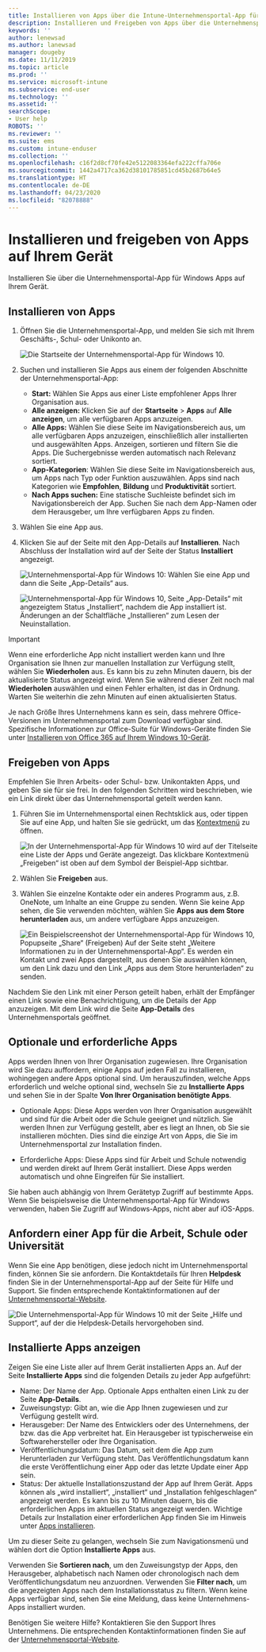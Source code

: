 ```yaml
---
title: Installieren von Apps über die Intune-Unternehmensportal-App für Windows
description: Installieren und Freigeben von Apps über die Unternehmensportal-App für Windows
keywords: ''
author: lenewsad
ms.author: lanewsad
manager: dougeby
ms.date: 11/11/2019
ms.topic: article
ms.prod: ''
ms.service: microsoft-intune
ms.subservice: end-user
ms.technology: ''
ms.assetid: ''
searchScope:
- User help
ROBOTS: ''
ms.reviewer: ''
ms.suite: ems
ms.custom: intune-enduser
ms.collection: ''
ms.openlocfilehash: c16f2d8cf70fe42e5122083364efa222cffa706e
ms.sourcegitcommit: 1442a4717ca362d38101785851cd45b2687b64e5
ms.translationtype: HT
ms.contentlocale: de-DE
ms.lasthandoff: 04/23/2020
ms.locfileid: "82078888"
---
```

# <a name="install-and-share-apps-on-your-device"></a>Installieren und freigeben von Apps auf Ihrem Gerät

Installieren Sie über die Unternehmensportal-App für Windows Apps auf Ihrem Gerät.

## <a name="install-apps"></a>Installieren von Apps

1. Öffnen Sie die Unternehmensportal-App, und melden Sie sich mit Ihrem Geschäfts-, Schul- oder Unikonto an.  

    ![Die Startseite der Unternehmensportal-App für Windows 10.](./media/RS1_AppDetailsPage_Installed_03.png)
2. Suchen und installieren Sie Apps aus einem der folgenden Abschnitte der Unternehmensportal-App:  

    * **Start:** Wählen Sie Apps aus einer Liste empfohlener Apps Ihrer Organisation aus.  
    * **Alle anzeigen:** Klicken Sie auf der **Startseite** > **Apps** auf **Alle anzeigen**, um alle verfügbaren Apps anzuzeigen.  
    * **Alle Apps:** Wählen Sie diese Seite im Navigationsbereich aus, um alle verfügbaren Apps anzuzeigen, einschließlich aller installierten und ausgewählten Apps. Anzeigen, sortieren und filtern Sie die Apps. Die Suchergebnisse werden automatisch nach Relevanz sortiert.  
    * **App-Kategorien**: Wählen Sie diese Seite im Navigationsbereich aus, um Apps nach Typ oder Funktion auszuwählen. Apps sind nach Kategorien wie **Empfohlen**, **Bildung** und **Produktivität** sortiert.  
    * **Nach Apps suchen:** Eine statische Suchleiste befindet sich im Navigationsbereich der App. Suchen Sie nach dem App-Namen oder dem Herausgeber, um Ihre verfügbaren Apps zu finden.  

3. Wählen Sie eine App aus.   
4. Klicken Sie auf der Seite mit den App-Details auf **Installieren**. Nach Abschluss der Installation wird auf der Seite der Status **Installiert** angezeigt.  

    ![Unternehmensportal-App für Windows 10: Wählen Sie eine App und dann die Seite „App-Details“ aus.](./media/RS1_AppDetailsPage_Installed_02.png)  
    
    ![Unternehmensportal-App für Windows 10, Seite „App-Details“ mit angezeigtem Status „Installiert“, nachdem die App installiert ist. Änderungen an der Schaltfläche „Installieren“ zum Lesen der Neuinstallation.](./media/RS1_AppDetailsPage_Installed_01.png)    

> [!IMPORTANT]
> Wenn eine erforderliche App nicht installiert werden kann und Ihre Organisation sie Ihnen zur manuellen Installation zur Verfügung stellt, wählen Sie **Wiederholen** aus. Es kann bis zu zehn Minuten dauern, bis der aktualisierte Status angezeigt wird. Wenn Sie während dieser Zeit noch mal **Wiederholen** auswählen und einen Fehler erhalten, ist das in Ordnung. Warten Sie weiterhin die zehn Minuten auf einen aktualisierten Status.   

Je nach Größe Ihres Unternehmens kann es sein, dass mehrere Office-Versionen im Unternehmensportal zum Download verfügbar sind. Spezifische Informationen zur Office-Suite für Windows-Geräte finden Sie unter [Installieren von Office 365 auf Ihrem Windows 10-Gerät](./install-office-windows.md).

## <a name="share-apps"></a>Freigeben von Apps  
Empfehlen Sie Ihren Arbeits- oder Schul- bzw. Unikontakten Apps, und geben Sie sie für sie frei. In den folgenden Schritten wird beschrieben, wie ein Link direkt über das Unternehmensportal geteilt werden kann.

1. Führen Sie im Unternehmensportal einen Rechtsklick aus, oder tippen Sie auf eine App, und halten Sie sie gedrückt, um das [Kontextmenü](https://docs.microsoft.com//windows/uwp/design/controls-and-patterns/menus) zu öffnen.  

    ![In der Unternehmensportal-App für Windows 10 wird auf der Titelseite eine Liste der Apps und Geräte angezeigt. Das klickbare Kontextmenü „Freigeben“ ist oben auf dem Symbol der Beispiel-App sichtbar. ](./media/1808_ShareContext_CP_Windows.png)  

2. Wählen Sie **Freigeben** aus.
3. Wählen Sie einzelne Kontakte oder ein anderes Programm aus, z.B. OneNote, um Inhalte an eine Gruppe zu senden. Wenn Sie keine App sehen, die Sie verwenden möchten, wählen Sie **Apps aus dem Store herunterladen** aus, um andere verfügbare Apps anzuzeigen.  

    ![Ein Beispielscreenshot der Unternehmensportal-App für Windows 10, Popupseite „Share“ (Freigeben) Auf der Seite steht „Weitere Informationen zu <Name der Beispiel-App> in der Unternehmensportal-App“. Es werden ein Kontakt und zwei Apps dargestellt, aus denen Sie auswählen können, um den Link dazu und den Link „Apps aus dem Store herunterladen“ zu senden. ](./media/1808_ShareApps_CP_Windows.png) 

Nachdem Sie den Link mit einer Person geteilt haben, erhält der Empfänger einen Link sowie eine Benachrichtigung, um die Details der App anzuzeigen. Mit dem Link wird die Seite **App-Details** des Unternehmensportals geöffnet. 

## <a name="optional-and-required-apps"></a>Optionale und erforderliche Apps
Apps werden Ihnen von Ihrer Organisation zugewiesen. Ihre Organisation wird Sie dazu auffordern, einige Apps auf jeden Fall zu installieren, wohingegen andere Apps optional sind. Um herauszufinden, welche Apps erforderlich und welche optional sind, wechseln Sie zu **Installierte Apps** und sehen Sie in der Spalte **Von Ihrer Organisation benötigte Apps**.  

* Optionale Apps: Diese Apps werden von Ihrer Organisation ausgewählt und sind für die Arbeit oder die Schule geeignet und nützlich. Sie werden Ihnen zur Verfügung gestellt, aber es liegt an Ihnen, ob Sie sie installieren möchten. Dies sind die einzige Art von Apps, die Sie im Unternehmensportal zur Installation finden. 

* Erforderliche Apps: Diese Apps sind für Arbeit und Schule notwendig und werden direkt auf Ihrem Gerät installiert. Diese Apps werden automatisch und ohne Eingreifen für Sie installiert. 

Sie haben auch abhängig von Ihrem Gerätetyp Zugriff auf bestimmte Apps. Wenn Sie beispielsweise die Unternehmensportal-App für Windows verwenden, haben Sie Zugriff auf Windows-Apps, nicht aber auf iOS-Apps.

## <a name="request-an-app-for-work-or-school"></a>Anfordern einer App für die Arbeit, Schule oder Universität  
Wenn Sie eine App benötigen, diese jedoch nicht im Unternehmensportal finden, können Sie sie anfordern. Die Kontaktdetails für Ihren **Helpdesk** finden Sie in der Unternehmensportal-App auf der Seite für Hilfe und Support. Sie finden entsprechende Kontaktinformationen auf der [Unternehmensportal-Website](https://go.microsoft.com/fwlink/?linkid=2010980).    

  ![Die Unternehmensportal-App für Windows 10 mit der Seite „Hilfe und Support“, auf der die Helpdesk-Details hervorgehoben sind. ](./media/1812_UCP_Help_Support_helpdesk.png)  

## <a name="view-installed-apps"></a>Installierte Apps anzeigen  
Zeigen Sie eine Liste aller auf Ihrem Gerät installierten Apps an. Auf der Seite **Installierte Apps** sind die folgenden Details zu jeder App aufgeführt:

* Name: Der Name der App. Optionale Apps enthalten einen Link zu der Seite **App-Details**.
* Zuweisungstyp: Gibt an, wie die App Ihnen zugewiesen und zur Verfügung gestellt wird. 
* Herausgeber: Der Name des Entwicklers oder des Unternehmens, der bzw. das die App verbreitet hat. Ein Herausgeber ist typischerweise ein Softwarehersteller oder Ihre Organisation.  
* Veröffentlichungsdatum: Das Datum, seit dem die App zum Herunterladen zur Verfügung steht. Das Veröffentlichungsdatum kann die erste Veröffentlichung einer App oder das letzte Update einer App sein.
* Status: Der aktuelle Installationszustand der App auf Ihrem Gerät. Apps können als „wird installiert“, „installiert“ und „Installation fehlgeschlagen“ angezeigt werden. Es kann bis zu 10 Minuten dauern, bis die erforderlichen Apps im aktuellen Status angezeigt werden. Wichtige Details zur Installation einer erforderlichen App finden Sie im Hinweis unter [Apps installieren](#install-apps). 

Um zu dieser Seite zu gelangen, wechseln Sie zum Navigationsmenü und wählen dort die Option **Installierte Apps** aus.  


Verwenden Sie **Sortieren nach**, um den Zuweisungstyp der Apps, den Herausgeber, alphabetisch nach Namen oder chronologisch nach dem Veröffentlichungsdatum neu anzuordnen. Verwenden Sie **Filter nach**, um die angezeigten Apps nach dem Installationsstatus zu filtern.  Wenn keine Apps verfügbar sind, sehen Sie eine Meldung, dass keine Unternehmens-Apps installiert wurden.  

Benötigen Sie weitere Hilfe? Kontaktieren Sie den Support Ihres Unternehmens. Die entsprechenden Kontaktinformationen finden Sie auf der [Unternehmensportal-Website](https://go.microsoft.com/fwlink/?linkid=2010980).  

